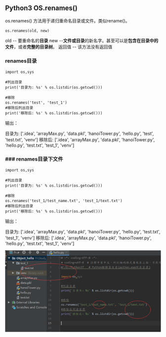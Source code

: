 ## Python3 OS.renames()

os.renames() 方法用于递归重命名目录或文件。类似rename()。

```
os.renames(old, new)
```

old -- 要重命名的**目录**
new --**文件或目录**的新名字。甚至可以是**包含在目录中的文件**，或者**完整的目录树**。
返回值 -- 该方法没有返回值


### renames目录
```
import os,sys

#列出目录
print('目录为: %s' % os.listdir(os.getcwd()))

#移除
os.renames('test', 'test_1')
#移除后列出目录
print('移除后: %s' % os.listdir(os.getcwd()))
```
输出：
> 
目录为: ['.idea', 'arrayMax.py', 'data.pkl', 'hanoiTower.py', 'hello.py', 'test', 'test.txt', 'venv']
移除后: ['.idea', 'arrayMax.py', 'data.pkl', 'hanoiTower.py', 'hello.py', 'test.txt', 'test_1', 'venv']

### ### renames目录下文件
```
import os,sys

#列出目录
print('目录为: %s' % os.listdir(os.getcwd()))

#移除
os.renames('test_1/test_name.txt', 'test_1/text.txt')
#移除后列出目录
print('移除后: %s' % os.listdir(os.getcwd()))
```
输出：
> 
目录为: ['.idea', 'arrayMax.py', 'data.pkl', 'hanoiTower.py', 'hello.py', 'test.txt', 'test_1', 'venv']
移除后: ['.idea', 'arrayMax.py', 'data.pkl', 'hanoiTower.py', 'hello.py', 'test.txt', 'test_1', 'venv']

<img src='img/os_renames_file.png' />